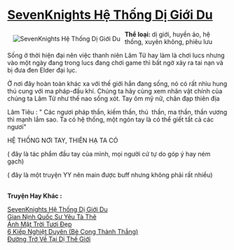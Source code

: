 <a href="https://utruyen.com/truyen/sevenknights-he-thong-di-gioi-du/17312/" title="SevenKnights Hệ Thống Dị Giới Du"><h1>SevenKnights Hệ Thống Dị Giới Du</h1></a><div style="display:table"><img align="right" style="float: left; padding: 10px;" src="https://utruyen.com/images/story/200x260/sevenknights-he-thong-di-gioi-du.jpg" alt="SevenKnights Hệ Thống Dị Giới Du"><b>Thể loại: </b>dị giới, huyền ảo, hệ thống, xuyên không, phiêu lưu<p></p>Sống ở thời hiện đại nên việc thanh niên Lâm Tử hay làm là chơi lucs nhưng vào một ngày đang trong lucs đang chơi game thì bất ngờ xảy ra tai nạn và bị đưa đen Elder đại lục. <p></p>Ở nơi đây hoàn toàn khác xa với thế giới hắn đang sống, nó có rất nhìu hung thú cung với ma pháp-đấu khí. Chúng ta hãy cùng xem nhân vật chính của chúng ta Lâm Tử như thế nao sống xót. Tay ôm mỹ nữ, chân đạp thiên địa<p></p>Lâm Tiêu : " Các ngươi pháp thần, kiếm thần, thú  thần, ma thần, thần vương thì mạnh lắm sao. Ta có hệ thống, một ngón tay là có thể giết tất cả các ngươi"<p></p>HỆ THỐNG NƠI TAY, THIÊN HẠ TA CÓ<p></p>( đây là tác phẩm đầu tay của mình, mọi người cứ tự do góp ý hay ném gạch)<p></p>( đây là một truyện YY nên main được buff nhưng không phải rất nhiều)</div><p><br><b>Truyện Hay Khác :</b></p><a href="https://utruyen.com/truyen/sevenknights-he-thong-di-gioi-du/17312/" alt="SevenKnights Hệ Thống Dị Giới Du">SevenKnights Hệ Thống Dị Giới Du</a><br/><a href="https://utruyen.com/truyen/gian-ninh-quoc-su-yeu-ta-the/16968/" alt="Gian Nịnh Quốc Sư Yêu Tà Thê">Gian Nịnh Quốc Sư Yêu Tà Thê</a><br/><a href="https://github.com/quanluxury/ngontinhhot/tree/master/truyenhay/19290" alt="Ánh Mặt Trời Tươi Đẹp">Ánh Mặt Trời Tươi Đẹp</a><br/><a href="https://github.com/quanluxury/ngontinhhot/tree/master/truyenhay/21823" alt="6 Kiếp Nghiệt Duyên (Bẻ Cong Thành Thẳng)">6 Kiếp Nghiệt Duyên (Bẻ Cong Thành Thẳng)</a><br/><a href="https://images.google.sm/url?q=https%3A%2F%2Futruyen.com%2Ftruyen%2Fduong-tro-ve-tai-di-the-gioi%2F17564%2F" alt="Đường Trở Về Tại Dị Thế Giới">Đường Trở Về Tại Dị Thế Giới</a><br/>